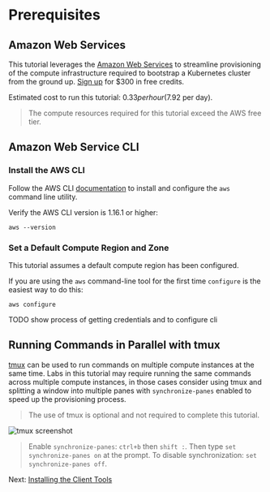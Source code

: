 # Prerequisites

## Amazon Web Services

This tutorial leverages the [Amazon Web Services](https://aws.amazon.com/) to streamline provisioning of the compute infrastructure required to bootstrap a Kubernetes cluster from the ground up. [Sign up](https://aws.amazon.com/free/) for $300 in free credits.

Estimated cost to run this tutorial: $0.33 per hour ($7.92 per day).

> The compute resources required for this tutorial exceed the AWS free tier.

## Amazon Web Service CLI

### Install the AWS CLI

Follow the AWS CLI [documentation](https://aws.amazon.com/cli/) to install and configure the `aws` command line utility.

Verify the AWS CLI version is 1.16.1 or higher:

```
aws --version
```

### Set a Default Compute Region and Zone

This tutorial assumes a default compute region has been configured.

If you are using the `aws` command-line tool for the first time `configure` is the easiest way to do this:

```
aws configure
```
TODO show process of getting credentials and to configure cli

## Running Commands in Parallel with tmux

[tmux](https://github.com/tmux/tmux/wiki) can be used to run commands on multiple compute instances at the same time. Labs in this tutorial may require running the same commands across multiple compute instances, in those cases consider using tmux and splitting a window into multiple panes with `synchronize-panes` enabled to speed up the provisioning process.

> The use of tmux is optional and not required to complete this tutorial.

![tmux screenshot](images/tmux-screenshot.png)

> Enable `synchronize-panes`: `ctrl+b` then `shift :`. Then type `set synchronize-panes on` at the prompt. To disable synchronization: `set synchronize-panes off`.

Next: [Installing the Client Tools](02-client-tools.md)

